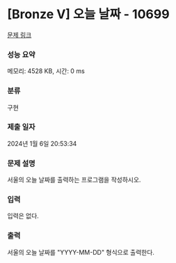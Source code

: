 # [Bronze V] 오늘 날짜 - 10699 

[문제 링크](https://www.acmicpc.net/problem/10699) 

### 성능 요약

메모리: 4528 KB, 시간: 0 ms

### 분류

구현

### 제출 일자

2024년 1월 6일 20:53:34

### 문제 설명

<p>서울의 오늘 날짜를 출력하는 프로그램을 작성하시오.</p>

### 입력 

 <p>입력은 없다.</p>

### 출력 

 <p>서울의 오늘 날짜를 "YYYY-MM-DD" 형식으로 출력한다.</p>

